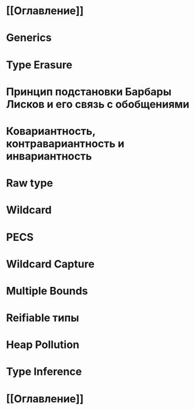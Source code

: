 # [[Оглавление]]

# Generics
# Type Erasure
# Принцип подстановки Барбары Лисков и его связь с обобщениями
# Ковариантность, контравариантность и инвариантность
# Raw type
# Wildcard
# PECS
# Wildcard Capture
# Multiple Bounds
# Reifiable типы
# Heap Pollution
# Type Inference
# [[Оглавление]]